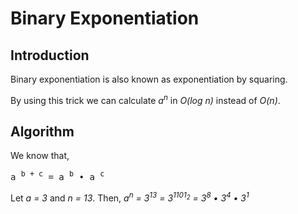 # Binary Exponentiation
## Introduction
Binary exponentiation is also known as exponentiation by squaring.

By using this trick we can calculate _a<sup>n</sup>_ in _O(log n)_ instead of _O(n)_.
## Algorithm
We know that,
<pre>a <sup>b + c</sup> = a <sup>b</sup> • a <sup>c</sup></pre>
Let _a = 3_ and _n = 13_. Then,
_a<sup>n</sup> = 3<sup>13</sup> = 3<sup>1101<sub>2</sub></sup> = 3<sup>8</sup> • 3<sup>4</sup> • 3<sup>1</sup>_

